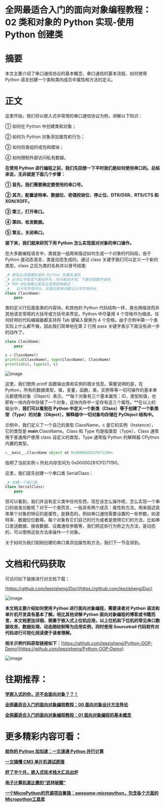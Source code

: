 # 全网最适合入门的面向对象编程教程：02 类和对象的 Python 实现-使用 Python 创建类

# 摘要

本文主要介绍了串口通信协议的基本概念、串口通信的基本流程、如何使用 Python 语言创建一个类和类内成员中属性和方法的定义。

# 正文

这里开始，我们将以嵌入式中常用的串口通信协议为例，讲解以下知识：

① 如何在 Python 中创建类和对象；

② 如何为 Python 对象添加属性和行为；

③ 如何将类组织成包和模块；

④ 如何限制外部访问私有数据。

**在使用 Python 进行编程之前，我们先回想一下平时我们是如何使用串口的。总结来说，无非就是下面几个步骤：**

**① 首先，我们需要确定要使用的串口号。**

**② 其次，配置波特率、数据位、奇偶校验位、停止位、DTR/DSR、RTS/CTS 和 XON/XOFF。**

**③ 第三，打开串口。**

**④ 第四，收发数据。**

**⑤ 第五，关闭串口。**

**接下来，我们就来研究下用 Python 怎么实现面对对象的串口操作。**

在大多数编程语言中，类就是一组用来描述如何生成一个对象的代码段，由于 Python 是动态语言，类是动态生成的。通过 class 关键字我们可以定义一个新的类型，class 之后为类的名称并以冒号结尾:

```python
_# 类名必须遵循标准的 Python 变量名准则_
_# 必须以字母或下画线开头，并只能由字母、下画线或数字组成_
_# PEP 8标准建议类名应该用驼峰格式：_
_#   以大写字母开头，任意后续单词都以大写字母开头_
class ClassName:
    pass
```

类的定义行后面是类的内容块。和其他的 Python 代码结构一样，类也用缩进而非其他语言常用的大括号或方括号来界定。Python 中尽量用 4 个空格作为缩进。任何好用的代码编辑器都支持将 Tab 键输入替换为 4 个空格。由于示例中第一个类实际上什么都不做，因此我们简单地在第 2 行用 pass 关键字表示下面没有进一步的动作了。

```python
class ClassName:
    pass

c = ClassName()
print(id(ClassName), type(ClassName), ClassName)
print(id(c), type(c), c)
```

![image](https://img2024.cnblogs.com/blog/2591203/202406/2591203-20240627013630336-344689800.png)

这里，我们使用 printf 函数输出类和实例的相关信息。需要说明的是，在 Python，所有的数据类型，值，变量，函数，类，实例等等一切可操作的基本单元都使用对象（Object）表示。**每个对象有三个基本属性：ID，类型和值，也即有一块内存中存储了一个对象，这块内存中一定存有这三个属性。**在以上的输出中，**我们可以看到在 Python 中定义一个新类（Class）等于创建了一个新类型（Type）的对象（Object），解释器中一切对象均存储在 PyObject 结构中。**

示例中，我们定义了一个自己的类型 ClassName，c 是它的实例（Instance），它的类型是 __main__.ClassName。Class 和 Type 均是指类型（Type），Class 通常用于普通用户使用 class 自定义的类型。Type 通常指 Python 的解释器 CPython 内置的类型。

```python
<__main__.ClassName object at 0x00000281CFD71190>
```

指明了当前实例 c 所处内存空间为 0x00000281CFD71190。

这里，我们首先创建一个串口类 SerialClass：

```python
_# 创建一个串口类_
class SerialClass:
    pass
```

但可以看到，我们并没有定义类中任何东西，现在该怎么操作呢，怎么实现一个串口的收发功能呢？对于一个类而言，一般具有两个成员：属性和方法。用来描述具体某个对象的特征的是属性，是静态的，例如串口通信需要设置的一些参数，如波特率、数据位位数等。每个对象有它们自己的行为或者是使用它们的方法，比如串口发送数据、接收数据、设置通信参数等，我们把这些行为称之为方法，是动态的，可以使用这些方法来操作一个对象。

关于如何为我们刚刚创建的串口类添加属性和方法，我们下一节会讲到。

# **文档和代码获取**

可访问如下链接进行对文档下载：

[https://github.com/leezisheng/Doc](https://github.com/leezisheng/Doc)

![image](https://img2024.cnblogs.com/blog/2591203/202406/2591203-20240627013618920-1535800624.png)


**本文档主要介绍如何使用 Python 进行面向对象编程，需要读者对 Python 语法和单片机开发具有基本了解。相比其他讲解 Python 面向对象编程的博客或书籍而言，本文档更加详细、侧重于嵌入式上位机应用，以上位机和下位机的常见串口数据收发、数据处理、动态图绘制等为应用实例，同时使用 Sourcetrail 代码软件对代码进行可视化阅读便于读者理解。**

**相关示例代码获取链接如下：**[https://github.com/leezisheng/Python-OOP-Demo](https://github.com/leezisheng/Python-OOP-Demo)

![image](https://img2024.cnblogs.com/blog/2591203/202406/2591203-20240627013742619-1494470491.png)


# **往期推荐：**

[**学嵌入式的你，还不会面向对象？？！**](http://mp.weixin.qq.com/s?__biz=MzkwMTYzNTY3Ng==&mid=2247483825&idx=1&sn=149aaf3baa6a96703713e554d4a888db&chksm=c0b08a82f7c70394074a24b722a1caddb0ad598a7303e61133216ae61423df0b5bc57a6b82b2&scene=21#wechat_redirect "**学嵌入式的你，还不会面向对象？？！**")

[**全网最适合入门的面向对象编程教程：00 面向对象设计方法导论**](https://mp.weixin.qq.com/s/sycnlnMhtFji8q2fYh0MFQ "**全网最适合入门的面向对象编程教程：00 面向对象设计方法导论**")

[**全网最适合入门的面向对象编程教程：01 面向对象编程的基本概念**](http://mp.weixin.qq.com/s?__biz=MzkwMTYzNTY3Ng==&mid=2247483853&idx=1&sn=c7685237216b8dd1cadf95f3353fde8e&chksm=c0b08afef7c703e8ce7b76958718ebe381220a199fac9e872710ea1cb4f8fc6f93d36d151279&scene=21#wechat_redirect "**全网最适合入门的面向对象编程教程：01 面向对象编程的基本概念**")

# **更多精彩内容可看：**

[**给你的 Python 加加速：一文速通 Python 并行计算**](https://mp.weixin.qq.com/s?__biz=MzkwMTYzNTY3Ng==&mid=2247483747&idx=1&sn=0e203586516fd6e925085b9c1244dbee&scene=21#wechat_redirect "**给你的 Python 加加速：一文速通 Python 并行计算**")

[**一文搞懂 CM3 单片机调试原理**](https://mp.weixin.qq.com/s?__biz=MzkwMTYzNTY3Ng==&mid=2247483719&idx=1&sn=7ece9da65d002fdc3df9539cc43f3a8d&scene=21#wechat_redirect "**一文搞懂 CM3 单片机调试原理**")

[**肝了半个月，嵌入式技术栈大汇总出炉**](https://mp.weixin.qq.com/s?__biz=MzkwMTYzNTY3Ng==&mid=2247483671&idx=1&sn=c267a0c6f4ab93d6b6d934bf803b5919&scene=21#wechat_redirect "**肝了半个月，嵌入式技术栈大汇总出炉**")

[**电子计算机类比赛的“武林秘籍”**](https://mp.weixin.qq.com/s?__biz=MzkwMTYzNTY3Ng==&mid=2247483774&idx=1&sn=46d57506febe92c1719c8567ebe95269&scene=21#wechat_redirect "**电子计算机类比赛的“武林秘籍”**")

[**一个MicroPython的开源项目集锦：awesome-micropython，包含各个方面的Micropython工具库**](https://mp.weixin.qq.com/s?__biz=MzkwMTYzNTY3Ng==&mid=2247483854&idx=1&sn=fd666dc501a0de850abfbd8793abff00&chksm=c0b08afdf7c703eb494f8e402a5d60eba9a802bfdb02c07a5e1666a8a1b335e38240adc6c1b5&scene=21#wechat_redirect "**一个MicroPython的开源项目集锦：awesome-micropython，包含各个方面的Micropython工具库**")
